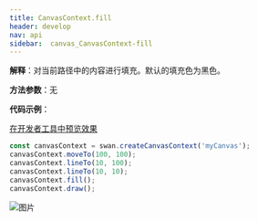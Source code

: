 ```yaml
---
title: CanvasContext.fill
header: develop
nav: api
sidebar:  canvas_CanvasContext-fill
---
```


 

**解释**：对当前路径中的内容进行填充。默认的填充色为黑色。

**方法参数**：无

**代码示例**：

<a href="swanide://fragment/c551260de09c005e80e141a7ad42313e1573722986970" title="在开发者工具中预览效果" target="_self">在开发者工具中预览效果</a>

```js
const canvasContext = swan.createCanvasContext('myCanvas');
canvasContext.moveTo(100, 100);
canvasContext.lineTo(10, 100);
canvasContext.lineTo(10, 10);
canvasContext.fill();
canvasContext.draw();
```

![图片](../../../../img/api/canvas/fill.png)

